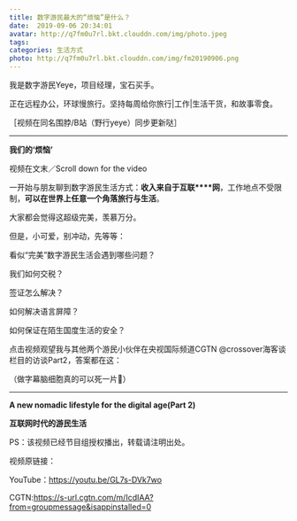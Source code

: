 ```yaml
---
title: 数字游民最大的“烦恼”是什么？
date:  2019-09-06 20:34:01
avatar: http://q7fm0u7rl.bkt.clouddn.com/img/photo.jpeg
tags: 
categories: 生活方式
photo: http://q7fm0u7rl.bkt.clouddn.com/img/fm20190906.png
---
```


我是数字游民Yeye，项目经理，宝石买手。

正在远程办公，环球慢旅行。坚持每周给你旅行|工作|生活干货，和故事零食。



［视频在同名围脖/B站（野行yeye）同步更新哒］





------

**我们的‘烦恼’**



视频在文末／Scroll down for the video





一开始与朋友聊到数字游民生活方式：**收入来自于互联****网**，工作地点不受限制，**可以在世界上任意一个角落旅行与生活**。



大家都会觉得这超级完美，羡慕万分。



但是，小可爱，别冲动，先等等：



看似“完美”数字游民生活会遇到哪些问题？



我们如何交税？

签证怎么解决？

如何解决语言屏障？

如何保证在陌生国度生活的安全？



点击视频观望我与其他两个游民小伙伴在央视国际频道CGTN @crossover海客谈栏目的访谈Part2，答案都在这：

（做字幕脑细胞真的可以死一片🙂）



------



 **A new nomadic lifestyle for the digital age(Part 2)**

**互联网时代的游民生活**





PS：该视频已经节目组授权播出，转载请注明出处。

视频原链接：

YouTube：https://youtu.be/GL7s-DVk7wo

CGTN:https://s-url.cgtn.com/m/IcdIAA?from=groupmessage&isappinstalled=0